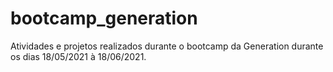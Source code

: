 # bootcamp_generation
Atividades e projetos realizados durante o bootcamp da Generation durante os dias 18/05/2021 à 18/06/2021.
